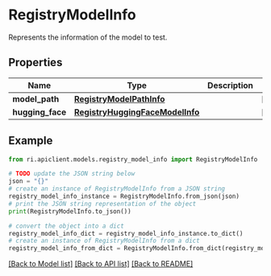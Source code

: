 # RegistryModelInfo

Represents the information of the model to test.

## Properties

Name | Type | Description | Notes
------------ | ------------- | ------------- | -------------
**model_path** | [**RegistryModelPathInfo**](RegistryModelPathInfo.md) |  | [optional] 
**hugging_face** | [**RegistryHuggingFaceModelInfo**](RegistryHuggingFaceModelInfo.md) |  | [optional] 

## Example

```python
from ri.apiclient.models.registry_model_info import RegistryModelInfo

# TODO update the JSON string below
json = "{}"
# create an instance of RegistryModelInfo from a JSON string
registry_model_info_instance = RegistryModelInfo.from_json(json)
# print the JSON string representation of the object
print(RegistryModelInfo.to_json())

# convert the object into a dict
registry_model_info_dict = registry_model_info_instance.to_dict()
# create an instance of RegistryModelInfo from a dict
registry_model_info_from_dict = RegistryModelInfo.from_dict(registry_model_info_dict)
```
[[Back to Model list]](../README.md#documentation-for-models) [[Back to API list]](../README.md#documentation-for-api-endpoints) [[Back to README]](../README.md)

